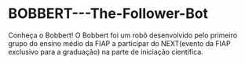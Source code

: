 # BOBBERT---The-Follower-Bot
Conheça o Bobbert! O Bobbert foi um robô desenvolvido pelo primeiro grupo do ensino médio da FIAP a participar do NEXT(evento da FIAP exclusivo para a graduação) na parte de iniciação científica. 
